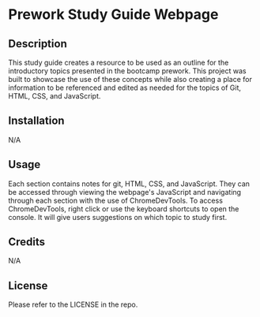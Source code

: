 # Prework Study Guide Webpage

## Description

This study guide creates a resource to be used as an outline for the introductory topics presented in the bootcamp prework.  This project was built to showcase the use of these concepts while also creating a place for information to be referenced and edited as needed for the topics of Git, HTML, CSS, and JavaScript.

## Installation

N/A

## Usage

Each section contains notes for git, HTML, CSS, and JavaScript.  They can be accessed through viewing the webpage's JavaScript and navigating through each section with the use of ChromeDevTools.  To access ChromeDevTools, right click or use the keyboard shortcuts to open the console.  It will give users suggestions on which topic to study first.

## Credits

N/A

## License

Please refer to the LICENSE in the repo.